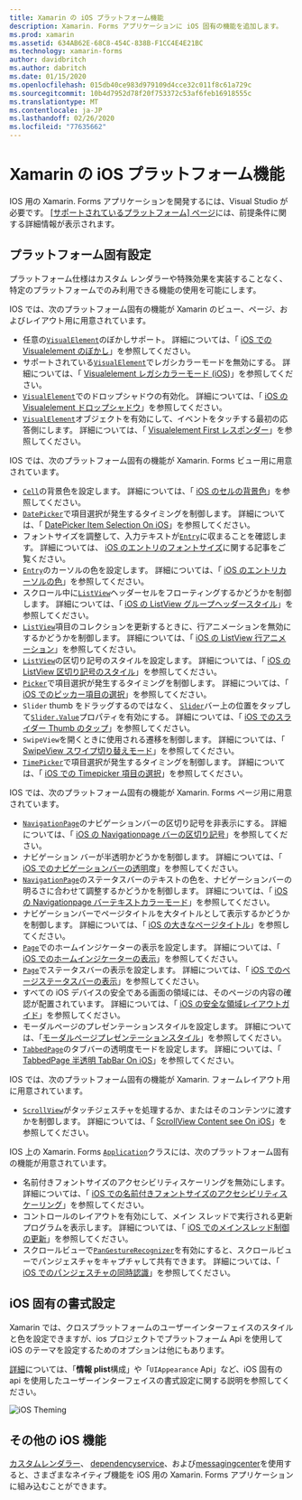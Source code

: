 ```yaml
---
title: Xamarin の iOS プラットフォーム機能
description: Xamarin. Forms アプリケーションに iOS 固有の機能を追加します。
ms.prod: xamarin
ms.assetid: 634AB62E-68C8-454C-838B-F1CC4E4E21BC
ms.technology: xamarin-forms
author: davidbritch
ms.author: dabritch
ms.date: 01/15/2020
ms.openlocfilehash: 015db40ce983d979109d4cce32c011f8c61a729c
ms.sourcegitcommit: 10b4d7952d78f20f753372c53af6feb16918555c
ms.translationtype: MT
ms.contentlocale: ja-JP
ms.lasthandoff: 02/26/2020
ms.locfileid: "77635662"
---
```

# <a name="ios-platform-features-in-xamarinforms"></a>Xamarin の iOS プラットフォーム機能

IOS 用の Xamarin. Forms アプリケーションを開発するには、Visual Studio が必要です。 [[サポートされているプラットフォーム] ページ](~/get-started/supported-platforms.md)には、前提条件に関する詳細情報が表示されます。

## <a name="platform-specifics"></a>プラットフォーム固有設定

プラットフォーム仕様はカスタム レンダラーや特殊効果を実装することなく、特定のプラットフォームでのみ利用できる機能の使用を可能にします。

IOS では、次のプラットフォーム固有の機能が Xamarin のビュー、ページ、およびレイアウト用に用意されています。

- 任意の[`VisualElement`](xref:Xamarin.Forms.VisualElement)のぼかしサポート。 詳細については、「 [iOS での Visualelement のぼかし](visualelement-blur.md)」を参照してください。
- サポートされている[`VisualElement`](xref:Xamarin.Forms.VisualElement)でレガシカラーモードを無効にする。 詳細については、「 [Visualelement レガシカラーモード (iOS](legacy-color-mode.md))」を参照してください。
- [`VisualElement`](xref:Xamarin.Forms.VisualElement)でのドロップシャドウの有効化。 詳細については、「 [iOS の Visualelement ドロップシャドウ](visualelement-drop-shadow.md)」を参照してください。
- [`VisualElement`](xref:Xamarin.Forms.VisualElement)オブジェクトを有効にして、イベントをタッチする最初の応答側にします。 詳細については、「 [Visualelement First レスポンダー](visualelement-first-responder.md)」を参照してください。

IOS では、次のプラットフォーム固有の機能が Xamarin. Forms ビュー用に用意されています。

- [`Cell`](xref:Xamarin.Forms.Cell)の背景色を設定します。 詳細については、「 [iOS のセルの背景色](cell-background-color.md)」を参照してください。
- [`DatePicker`](xref:Xamarin.Forms.DatePicker)で項目選択が発生するタイミングを制御します。 詳細については、「 [DatePicker Item Selection On iOS](datepicker-selection.md)」を参照してください。
- フォントサイズを調整して、入力テキストが[`Entry`](xref:Xamarin.Forms.Entry)に収まることを確認します。 詳細については、 [iOS のエントリのフォントサイズ](entry-font-size.md)に関する記事をご覧ください。
- [`Entry`](xref:Xamarin.Forms.Entry)のカーソルの色を設定します。 詳細については、「 [iOS のエントリカーソルの色](entry-cursor-color.md)」を参照してください。
- スクロール中に[`ListView`](xref:Xamarin.Forms.ListView)ヘッダーセルをフローティングするかどうかを制御します。 詳細については、「 [iOS の ListView グループヘッダースタイル](listview-group-header-style.md)」を参照してください。
- [`ListView`](xref:Xamarin.Forms.ListView)項目のコレクションを更新するときに、行アニメーションを無効にするかどうかを制御します。 詳細については、「 [iOS の ListView 行アニメーション](listview-row-animations.md)」を参照してください。
- [`ListView`](xref:Xamarin.Forms.ListView)の区切り記号のスタイルを設定します。 詳細については、「 [iOS の ListView 区切り記号のスタイル](listview-separator-style.md)」を参照してください。
- [`Picker`](xref:Xamarin.Forms.Picker)で項目選択が発生するタイミングを制御します。 詳細については、「 [iOS でのピッカー項目の選択](picker-selection.md)」を参照してください。
- `Slider` thumb をドラッグするのではなく、 [`Slider`](xref:Xamarin.Forms.Slider)バー上の位置をタップして[`Slider.Value`](xref:Xamarin.Forms.Slider.Value)プロパティを有効にする。 詳細については、「 [iOS でのスライダー Thumb のタップ](slider-thumb.md)」を参照してください。
- `SwipeView`を開くときに使用される遷移を制御します。 詳細については、「 [SwipeView スワイプ切り替えモード](swipeview-swipetransitionmode.md)」を参照してください。
- [`TimePicker`](xref:Xamarin.Forms.TimePicker)で項目選択が発生するタイミングを制御します。 詳細については、「 [iOS での Timepicker 項目の選択](timepicker-selection.md)」を参照してください。

IOS では、次のプラットフォーム固有の機能が Xamarin. Forms ページ用に用意されています。

- [`NavigationPage`](xref:Xamarin.Forms.NavigationPage)のナビゲーションバーの区切り記号を非表示にする。 詳細については、「 [iOS の Navigationpage バーの区切り記号](navigation-bar-separator.md)」を参照してください。
- ナビゲーション バーが半透明かどうかを制御します。 詳細については、「 [iOS でのナビゲーションバーの透明](navigation-bar-translucent.md)度」を参照してください。
- [`NavigationPage`](xref:Xamarin.Forms.NavigationPage)のステータスバーのテキストの色を、ナビゲーションバーの明るさに合わせて調整するかどうかを制御します。 詳細については、「 [iOS の Navigationpage バーテキストカラーモード](status-bar-text-color.md)」を参照してください。
- ナビゲーションバーでページタイトルを大タイトルとして表示するかどうかを制御します。 詳細については、「 [iOS の大きなページタイトル](page-large-title.md)」を参照してください。
- [`Page`](xref:Xamarin.Forms.Page)でのホームインジケーターの表示を設定します。 詳細については、「 [iOS でのホームインジケーターの表示](page-home-indicator.md)」を参照してください。
- [`Page`](xref:Xamarin.Forms.Page)でステータスバーの表示を設定します。 詳細については、「 [iOS でのページステータスバーの表示](page-status-bar-visibility.md)」を参照してください。
- すべての iOS デバイスの安全である画面の領域には、そのページの内容の確認が配置されています。 詳細については、「 [iOS の安全な領域レイアウトガイド](page-safe-area-layout.md)」を参照してください。
- モーダルページのプレゼンテーションスタイルを設定します。 詳細については、「[モーダルページプレゼンテーションスタイル](page-presentation-style.md)」を参照してください。
- [`TabbedPage`](xref:Xamarin.Forms.TabbedPage)のタブバーの透明度モードを設定します。 詳細については、「 [TabbedPage 半透明 TabBar On iOS](tabbedpage-translucent-tabbar.md)」を参照してください。

IOS では、次のプラットフォーム固有の機能が Xamarin. フォームレイアウト用に用意されています。

- [`ScrollView`](xref:Xamarin.Forms.ScrollView)がタッチジェスチャを処理するか、またはそのコンテンツに渡すかを制御します。 詳細については、「 [ScrollView Content see On iOS](scrollview-content-touches.md)」を参照してください。

IOS 上の Xamarin. Forms [`Application`](xref:Xamarin.Forms.Application)クラスには、次のプラットフォーム固有の機能が用意されています。

- 名前付きフォントサイズのアクセシビリティスケーリングを無効にします。 詳細については、「 [iOS での名前付きフォントサイズのアクセシビリティスケーリング](named-font-size-scaling.md)」を参照してください。
- コントロールのレイアウトを有効にして、メイン スレッドで実行される更新プログラムを表示します。 詳細については、「 [iOS でのメインスレッド制御の更新](main-thread-updates-ui.md)」を参照してください。
- スクロールビューで[`PanGestureRecognizer`](xref:Xamarin.Forms.PanGestureRecognizer)を有効にすると、スクロールビューでパンジェスチャをキャプチャして共有できます。 詳細については、「 [iOS でのパンジェスチャの同時認識](application-pan-gesture.md)」を参照してください。

## <a name="ios-specific-formatting"></a>iOS 固有の書式設定

Xamarin では、クロスプラットフォームのユーザーインターフェイスのスタイルと色を設定できますが、ios プロジェクトでプラットフォーム Api を使用して iOS のテーマを設定するためのオプションは他にもあります。

[詳細](formatting.md)については、「**情報 plist**構成」や「`UIAppearance` Api」など、iOS 固有の api を使用したユーザーインターフェイスの書式設定に関する説明を参照してください。

![](images/status-white-sml.png "iOS Theming")

## <a name="other-ios-features"></a>その他の iOS 機能

[カスタムレンダラー](~/xamarin-forms/app-fundamentals/custom-renderer/index.md)、 [dependencyservice](~/xamarin-forms/app-fundamentals/dependency-service/index.md)、および[messagingcenter](~/xamarin-forms/app-fundamentals/messaging-center.md)を使用すると、さまざまなネイティブ機能を iOS 用の Xamarin. Forms アプリケーションに組み込むことができます。
